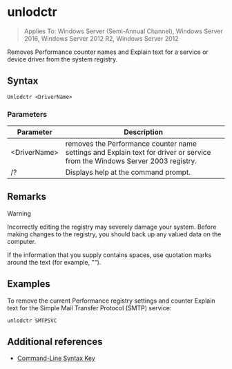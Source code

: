 # unlodctr

>Applies To: Windows Server (Semi-Annual Channel), Windows Server 2016, Windows Server 2012 R2, Windows Server 2012

Removes Performance counter names and Explain text for a service or device driver from the system registry.   

## Syntax  
```  
Unlodctr <DriverName>   
```  
### Parameters  
|Parameter|Description|  
|-------|--------|  
|\<DriverName>|removes the Performance counter name settings and Explain text for driver or service <DriverName> from the Windows Server 2003 registry.|  
|/?|Displays help at the command prompt.|  

## Remarks  
> [!WARNING]  
> Incorrectly editing the registry may severely damage your system. Before making changes to the registry, you should back up any valued data on the computer.  

If the information that you supply contains spaces, use quotation marks around the text (for example, "<DriverName>").  

## <a name="BKMK_Examples"></a>Examples  
To remove the current Performance registry settings and counter Explain text for the Simple Mail Transfer Protocol (SMTP) service:  
```  
unlodctr SMTPSVC  
```  
## Additional references  
-   [Command-Line Syntax Key](command-line-syntax-key.md)  
  
